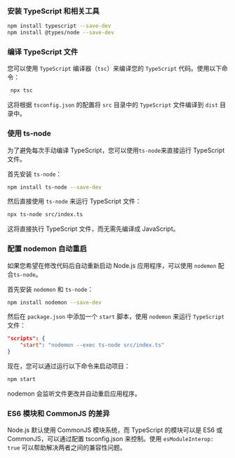 ### 安装 TypeScript 和相关工具

```bash
npm install typescript --save-dev
npm install @types/node --save-dev
```

### 编译 TypeScript 文件

您可以使用 `TypeScript` 编译器（`tsc`）来编译您的 `TypeScript` 代码。使用以下命令：

```bash
 npx tsc
```

这将根据 `tsconfig.json` 的配置将 `src` 目录中的 `TypeScript` 文件编译到 `dist` 目录中。

### 使用 ts-node

为了避免每次手动编译 TypeScript，您可以使用`ts-node`来直接运行 TypeScript 文件。

首先安装 `ts-node`：

```bash
npm install ts-node --save-dev
```

然后直接使用 `ts-node` 来运行 TypeScript 文件：

```bash
npx ts-node src/index.ts
```

这将直接执行 TypeScript 文件，而无需先编译成 JavaScript。

### 配置 nodemon 自动重启

如果您希望在修改代码后自动重新启动 Node.js 应用程序，可以使用 `nodemon` 配合`ts-node`。

首先安装 `nodemon` 和 `ts-node`：

```bash
npm install nodemon --save-dev
```

然后在 `package.json` 中添加一个 `start` 脚本，使用 `nodemon` 来运行 `TypeScript` 文件：

```json
"scripts": {
    "start": "nodemon --exec ts-node src/index.ts"
}
```

现在，您可以通过运行以下命令来启动项目：

```bash
npm start
```

nodemon 会监听文件更改并自动重启应用程序。

### ES6 模块和 CommonJS 的差异

Node.js 默认使用 CommonJS 模块系统，而 TypeScript 的模块可以是 ES6 或 CommonJS，可以通过配置 tsconfig.json 来控制。使用 `esModuleInterop: true` 可以帮助解决两者之间的兼容性问题。

